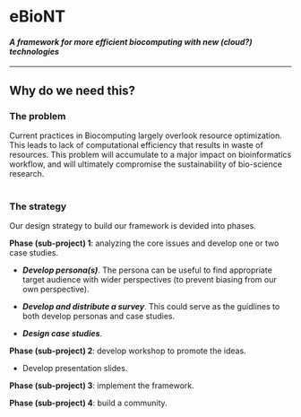 # eBioNT

#### *A framework for more efficient biocomputing with new (cloud?) technologies* 

***

## Why do we need this?

### The problem

Current practices in Biocomputing largely overlook resource optimization. This leads to lack of computational efficiency that results in waste of resources. This problem will accumulate to a major impact on bioinformatics workflow, and will ultimately compromise the sustainability of bio-science research.
<br/></br>

### The strategy

Our design strategy to build our framework is devided into phases.

**Phase (sub-project) 1**: analyzing the core issues and develop one or two case studies. 

* ***Develop persona(s)***. The persona can be useful to find appropriate target audience with wider perspectives (to prevent biasing from our own perspective). 

* ***Develop and distribute a survey***. This could serve as the guidlines to both develop personas and case studies.

* ***Design case studies***. 

**Phase (sub-project) 2**: develop workshop to promote the ideas.

* Develop presentation slides.

**Phase (sub-project) 3**: implement the framework.

**Phase (sub-project) 4**: build a community.
